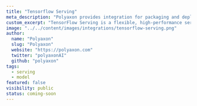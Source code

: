```yaml
---
title: "Tensorflow Serving"
meta_description: "Polyaxon provides integration for packaging and deploying models using Tensorflow Serving."
custom_excerpt: "TensorFlow Serving is a flexible, high-performance serving system for machine learning models, designed for production environments."
image: "../../content/images/integrations/tensorflow-serving.png"
author:
  name: "Polyaxon"
  slug: "Polyaxon"
  website: "https://polyaxon.com"
  twitter: "polyaxonAI"
  github: "polyaxon"
tags: 
  - serving
  - model
featured: false
visibility: public
status: coming-soon
---
```

